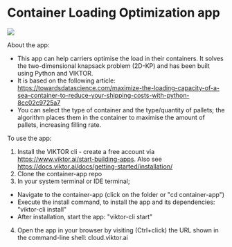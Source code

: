 # Container Loading Optimization app
![](https://github.com/NienkePieters/container-app/blob/main/container_app_shorter_cropped.gif)

About the app: 
- This app can help carriers optimise the load in their containers. It solves the two-dimensional knapsack problem (2D-KP) and has been built using Python and VIKTOR. 
- It is based on the following article: https://towardsdatascience.com/maximize-the-loading-capacity-of-a-sea-container-to-reduce-your-shipping-costs-with-python-8cc02c9725a7
- You can select the type of container and the type/quantity of pallets; the algorithm places them in the container to maximise the amount of pallets, increasing filling rate.

To use the app: 
1. Install the VIKTOR cli - create a free account via https://www.viktor.ai/start-building-apps. Also see https://docs.viktor.ai/docs/getting-started/installation/
2. Clone the container-app repo
3. In your system terminal or IDE terminal;
  - Navigate to the container-app (click on the folder or "cd container-app")
  - Execute the install command, to install the app and its dependencies: "viktor-cli install"
  - After installation, start the app: "viktor-cli start"
4. Open the app in your browser by visiting (Ctrl+click) the URL shown in the command-line shell: cloud.viktor.ai
